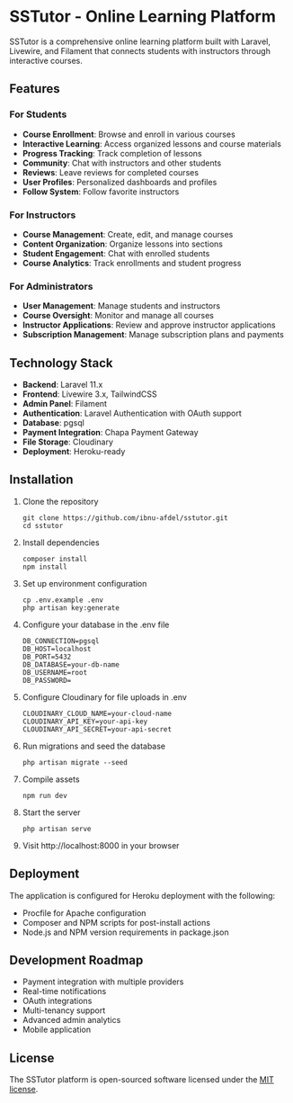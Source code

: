 # SSTutor - Online Learning Platform

SSTutor is a comprehensive online learning platform built with Laravel, Livewire, and Filament that connects students with instructors through interactive courses.

## Features

### For Students
- **Course Enrollment**: Browse and enroll in various courses
- **Interactive Learning**: Access organized lessons and course materials
- **Progress Tracking**: Track completion of lessons
- **Community**: Chat with instructors and other students
- **Reviews**: Leave reviews for completed courses
- **User Profiles**: Personalized dashboards and profiles
- **Follow System**: Follow favorite instructors

### For Instructors
- **Course Management**: Create, edit, and manage courses
- **Content Organization**: Organize lessons into sections
- **Student Engagement**: Chat with enrolled students
- **Course Analytics**: Track enrollments and student progress

### For Administrators
- **User Management**: Manage students and instructors
- **Course Oversight**: Monitor and manage all courses
- **Instructor Applications**: Review and approve instructor applications
- **Subscription Management**: Manage subscription plans and payments

## Technology Stack

- **Backend**: Laravel 11.x
- **Frontend**: Livewire 3.x, TailwindCSS
- **Admin Panel**: Filament
- **Authentication**: Laravel Authentication with OAuth support
- **Database**: pgsql
- **Payment Integration**: Chapa Payment Gateway
- **File Storage**: Cloudinary
- **Deployment**: Heroku-ready

## Installation

1. Clone the repository
   ```
   git clone https://github.com/ibnu-afdel/sstutor.git
   cd sstutor
   ```

2. Install dependencies
   ```
   composer install
   npm install
   ```

3. Set up environment configuration
   ```
   cp .env.example .env
   php artisan key:generate
   ```

4. Configure your database in the .env file
   ```
   DB_CONNECTION=pgsql
   DB_HOST=localhost
   DB_PORT=5432
   DB_DATABASE=your-db-name
   DB_USERNAME=root
   DB_PASSWORD=
   ```

5. Configure Cloudinary for file uploads in .env
   ```
   CLOUDINARY_CLOUD_NAME=your-cloud-name
   CLOUDINARY_API_KEY=your-api-key
   CLOUDINARY_API_SECRET=your-api-secret
   ```

6. Run migrations and seed the database
   ```
   php artisan migrate --seed
   ```

7. Compile assets
   ```
   npm run dev
   ```

8. Start the server
   ```
   php artisan serve
   ```

9. Visit http://localhost:8000 in your browser

## Deployment

The application is configured for Heroku deployment with the following:

- Procfile for Apache configuration
- Composer and NPM scripts for post-install actions
- Node.js and NPM version requirements in package.json

## Development Roadmap

- Payment integration with multiple providers
- Real-time notifications
- OAuth integrations
- Multi-tenancy support
- Advanced admin analytics
- Mobile application

## License

The SSTutor platform is open-sourced software licensed under the [MIT license](https://opensource.org/licenses/MIT).
